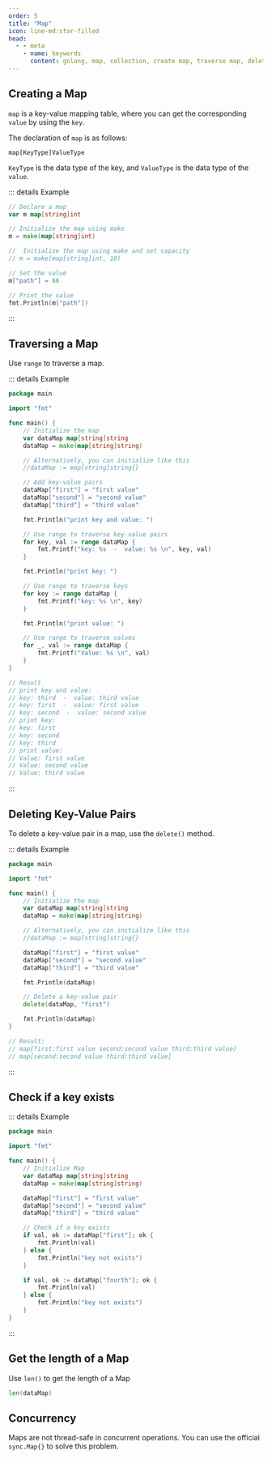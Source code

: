 ```yaml
---
order: 5
title: "Map"
icon: line-md:star-filled
head:
  - - meta
    - name: keywords
      content: golang, map, collection, create map, traverse map, delete map
---
```


## Creating a Map

`map` is a key-value mapping table, where you can get the corresponding `value` by using the `key`.

The declaration of `map` is as follows:
```
map[KeyType]ValueType
```
`KeyType` is the data type of the key, and `ValueType` is the data type of the `value`.

::: details Example

```go
// Declare a map
var m map[string]int

// Initialize the map using make
m = make(map[string]int)

//  Initialize the map using make and set capacity
// m = make(map[string]int, 10)

// Set the value
m["path"] = 66

// Print the value
fmt.Println(m["path"])
```

:::

## Traversing a Map

Use `range` to traverse a map.

::: details Example

```go
package main

import "fmt"

func main() {
	// Initialize the map
	var dataMap map[string]string
	dataMap = make(map[string]string)

	// Alternatively, you can initialize like this
	//dataMap := map[string]string{}

    // Add key-value pairs
	dataMap["first"] = "first value"
	dataMap["second"] = "second value"
	dataMap["third"] = "third value"

	fmt.Println("print key and value: ")

	// Use range to traverse key-value pairs
	for key, val := range dataMap {
		fmt.Printf("key: %s  -  value: %s \n", key, val)
	}

	fmt.Println("print key: ")

	// Use range to traverse keys
	for key := range dataMap {
		fmt.Printf("key: %s \n", key)
	}

	fmt.Println("print value: ")

	// Use range to traverse values
	for _, val := range dataMap {
		fmt.Printf("Value: %s \n", val)
	}
}

// Result
// print key and value:
// key: third  -  value: third value
// key: first  -  value: first value
// key: second  -  value: second value
// print key:
// key: first
// key: second
// key: third
// print value:
// Value: first value
// Value: second value
// Value: third value
```

:::

## Deleting Key-Value Pairs

To delete a key-value pair in a map, use the `delete()` method.

::: details Example

```go
package main

import "fmt"

func main() {
	// Initialize the map
	var dataMap map[string]string
	dataMap = make(map[string]string)

    // Alternatively, you can initialize like this
	//dataMap := map[string]string{}

	dataMap["first"] = "first value"
	dataMap["second"] = "second value"
	dataMap["third"] = "third value"

	fmt.Println(dataMap)

    // Delete a key-value pair
	delete(dataMap, "first")

	fmt.Println(dataMap)
}

// Result:
// map[first:first value second:second value third:third value]
// map[second:second value third:third value]

```

:::


## Check if a key exists

::: details Example

```go
package main

import "fmt"

func main() {
	// Initialize Map
	var dataMap map[string]string
	dataMap = make(map[string]string)

	dataMap["first"] = "first value"
	dataMap["second"] = "second value"
	dataMap["third"] = "third value"

	// Check if a key exists
	if val, ok := dataMap["first"]; ok {
		fmt.Println(val)
	} else {
		fmt.Println("key not exists")
	}

	if val, ok := dataMap["fourth"]; ok {
		fmt.Println(val)
	} else {
		fmt.Println("key not exists")
	}
}
```

:::


## Get the length of a Map

Use `len()` to get the length of a Map

```go
len(dataMap)
```


## Concurrency

Maps are not thread-safe in concurrent operations. You can use the official `sync.Map{}` to solve this problem.

<!-- ::: tip Community Exclusive
[How to ensure Map thread safety?]()
::: -->